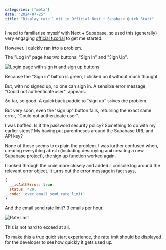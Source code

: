 ```yaml
---
categories: ["meta"]
date: "2024-07-25"
title: "Display rate limit in Official Next + Supabase Quick Start"
---
```


I need to familiarise myself with Next + Supabase, so used this (generally) very engaging [official tutorial](https://www.youtube.com/watch?v=WdA6b0jPNv4) to get me started.

However, I quickly ran into a problem.

The "Log in" page has two buttons: "Sign In" and "Sign Up".

![Login page with sign in and sign up buttons](/Dual-page.png)

Because the "Sign in" button is green, I clicked on it without much thought.  

But, with no signed up, no one can sign in.  A sensible error message, "Could not authenticate user", appears.

So far, so good.  A quick back paddle to "sign up" solves the problem.

But very soon, even the "sign up" button fails, returning the exact same error, "Could not authenticate user".

I was baffled.  Is it the password security policy?  Something to do with my earlier steps?  My having put parentheses around the Supabase URL and API key?

None of these seems to explain the problem.  I was further confused when, creating everything afresh (including destroying and creating a new Supabase project), the sign up function worked again.

I looked through the code more closely and added a console.log around the relevant error object.  It turns out the error message in fact says,

```js
{
  __isAuthError: true,
  status: 429,
  code: 'over_email_send_rate_limit'
}
```

And the email send rate limit?  *3* emails per hour.

![Rate limit](/Rate-limit.png)

This is not hard to exceed at all.  

To make this a true quick start experience, the rate limit should be displayed for the developer to see how quickly it gets used up.